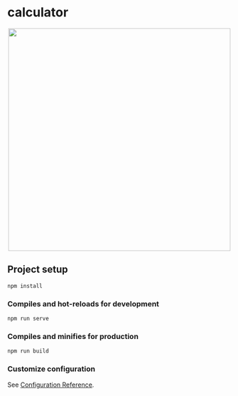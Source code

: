 # calculator

<div align="center">
<img src="![image](https://user-images.githubusercontent.com/123316156/227800819-836e1c85-b2ae-4913-ac45-fc876cf3899e.png)" width="500px" />
</div>

## Project setup
```
npm install
```

### Compiles and hot-reloads for development
```
npm run serve
```

### Compiles and minifies for production
```
npm run build
```

### Customize configuration
See [Configuration Reference](https://cli.vuejs.org/config/).
